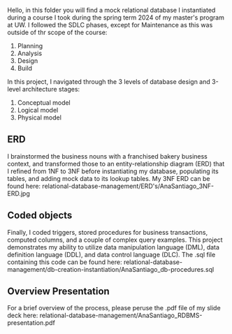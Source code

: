 Hello, in this folder you will find a mock relational database I instantiated during a course I took during the spring term 2024 of my master's program at UW. I followed the SDLC phases, except for Maintenance as this was outside of thr scope of the course:
1. Planning
2. Analysis
3. Design
4. Build
   
In this project, I navigated through the 3 levels of database design and 3-level architecture stages:
1. Conceptual model
2. Logical model
3. Physical model

## ERD 
I brainstormed the business nouns with a franchised bakery business context, and transformed those to an entity-relationship diagram (ERD) that I refined from 1NF to 3NF before instantiating my database, populating its tables, and adding mock data to its lookup tables. 
My 3NF ERD can be found here: relational-database-management/ERD's/AnaSantiago_3NF-ERD.jpg 


## Coded objects
Finally, I coded triggers, stored procedures for business transactions, computed columns, and a couple of complex query examples. 
This project demonstrates my ability to utilize data manipulation language (DML), data definition language (DDL), and data control language (DLC). 
The .sql file containing this code can be found here: relational-database-management/db-creation-instantiation/AnaSantiago_db-procedures.sql

## Overview Presentation
For a brief overview of the process, please peruse the .pdf file of my slide deck here: relational-database-management/AnaSantiago_RDBMS-presentation.pdf
